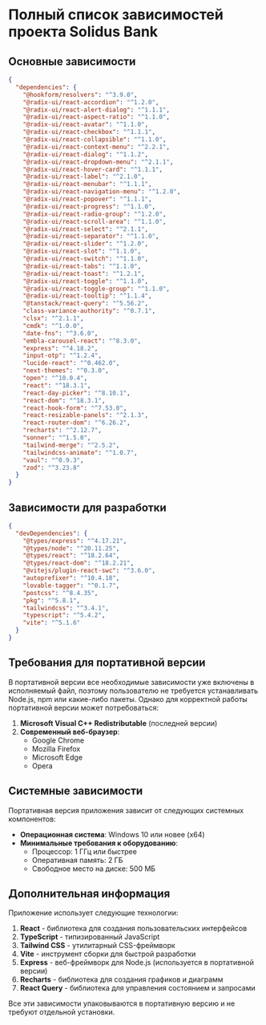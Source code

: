 
# Полный список зависимостей проекта Solidus Bank

## Основные зависимости

```json
{
  "dependencies": {
    "@hookform/resolvers": "^3.9.0",
    "@radix-ui/react-accordion": "^1.2.0",
    "@radix-ui/react-alert-dialog": "^1.1.1",
    "@radix-ui/react-aspect-ratio": "^1.1.0",
    "@radix-ui/react-avatar": "^1.1.0",
    "@radix-ui/react-checkbox": "^1.1.1",
    "@radix-ui/react-collapsible": "^1.1.0",
    "@radix-ui/react-context-menu": "^2.2.1",
    "@radix-ui/react-dialog": "^1.1.2",
    "@radix-ui/react-dropdown-menu": "^2.1.1",
    "@radix-ui/react-hover-card": "^1.1.1",
    "@radix-ui/react-label": "^2.1.0",
    "@radix-ui/react-menubar": "^1.1.1",
    "@radix-ui/react-navigation-menu": "^1.2.0",
    "@radix-ui/react-popover": "^1.1.1",
    "@radix-ui/react-progress": "^1.1.0",
    "@radix-ui/react-radio-group": "^1.2.0",
    "@radix-ui/react-scroll-area": "^1.1.0",
    "@radix-ui/react-select": "^2.1.1",
    "@radix-ui/react-separator": "^1.1.0",
    "@radix-ui/react-slider": "^1.2.0",
    "@radix-ui/react-slot": "^1.1.0",
    "@radix-ui/react-switch": "^1.1.0",
    "@radix-ui/react-tabs": "^1.1.0",
    "@radix-ui/react-toast": "^1.2.1",
    "@radix-ui/react-toggle": "^1.1.0",
    "@radix-ui/react-toggle-group": "^1.1.0",
    "@radix-ui/react-tooltip": "^1.1.4",
    "@tanstack/react-query": "^5.56.2",
    "class-variance-authority": "^0.7.1",
    "clsx": "^2.1.1",
    "cmdk": "^1.0.0",
    "date-fns": "^3.6.0",
    "embla-carousel-react": "^8.3.0",
    "express": "^4.18.2",
    "input-otp": "^1.2.4",
    "lucide-react": "^0.462.0",
    "next-themes": "^0.3.0",
    "open": "^10.0.4",
    "react": "^18.3.1",
    "react-day-picker": "^8.10.1",
    "react-dom": "^18.3.1",
    "react-hook-form": "^7.53.0",
    "react-resizable-panels": "^2.1.3",
    "react-router-dom": "^6.26.2",
    "recharts": "^2.12.7",
    "sonner": "^1.5.0",
    "tailwind-merge": "^2.5.2",
    "tailwindcss-animate": "^1.0.7",
    "vaul": "^0.9.3",
    "zod": "^3.23.8"
  }
}
```

## Зависимости для разработки

```json
{
  "devDependencies": {
    "@types/express": "^4.17.21",
    "@types/node": "^20.11.25",
    "@types/react": "^18.2.64",
    "@types/react-dom": "^18.2.21",
    "@vitejs/plugin-react-swc": "^3.6.0",
    "autoprefixer": "^10.4.18",
    "lovable-tagger": "^0.1.7",
    "postcss": "^8.4.35",
    "pkg": "^5.8.1",
    "tailwindcss": "^3.4.1",
    "typescript": "^5.4.2",
    "vite": "^5.1.6"
  }
}
```

## Требования для портативной версии

В портативной версии все необходимые зависимости уже включены в исполняемый файл, поэтому пользователю не требуется устанавливать Node.js, npm или какие-либо пакеты. Однако для корректной работы портативной версии может потребоваться:

1. **Microsoft Visual C++ Redistributable** (последней версии)
2. **Современный веб-браузер**:
   - Google Chrome
   - Mozilla Firefox
   - Microsoft Edge
   - Opera

## Системные зависимости

Портативная версия приложения зависит от следующих системных компонентов:

- **Операционная система**: Windows 10 или новее (x64)
- **Минимальные требования к оборудованию**:
  - Процессор: 1 ГГц или быстрее
  - Оперативная память: 2 ГБ
  - Свободное место на диске: 500 МБ

## Дополнительная информация

Приложение использует следующие технологии:

1. **React** - библиотека для создания пользовательских интерфейсов
2. **TypeScript** - типизированный JavaScript
3. **Tailwind CSS** - утилитарный CSS-фреймворк
4. **Vite** - инструмент сборки для быстрой разработки
5. **Express** - веб-фреймворк для Node.js (используется в портативной версии)
6. **Recharts** - библиотека для создания графиков и диаграмм
7. **React Query** - библиотека для управления состоянием и запросами

Все эти зависимости упаковываются в портативную версию и не требуют отдельной установки.
